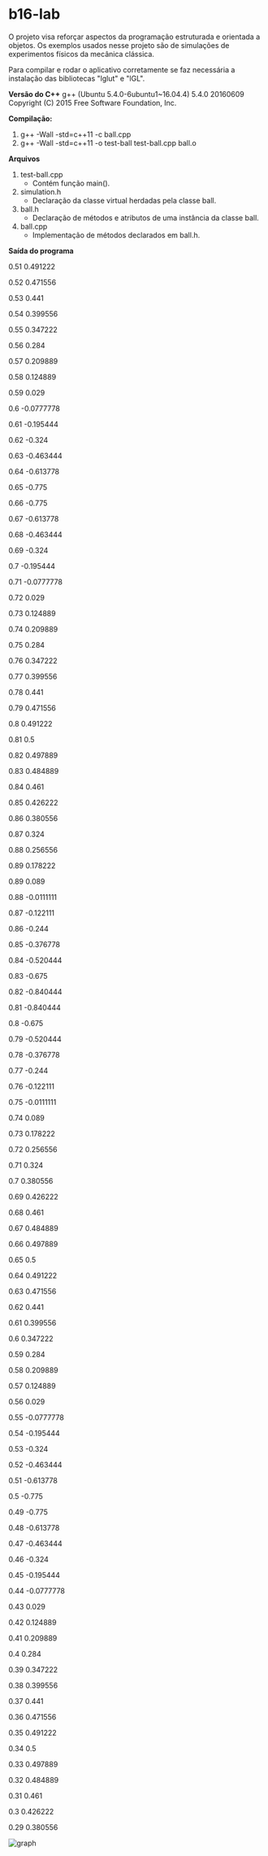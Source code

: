 # b16-lab

O projeto visa reforçar aspectos da programação estruturada e orientada a objetos. Os exemplos usados nesse projeto são de simulações de experimentos físicos da mecânica clássica.

Para compilar e rodar o aplicativo corretamente se faz necessária a instalação das bibliotecas "lglut" e "lGL".

**Versão do C++**
g++ (Ubuntu 5.4.0-6ubuntu1~16.04.4) 5.4.0 20160609
Copyright (C) 2015 Free Software Foundation, Inc.

**Compilação:**
1. g++ -Wall -std=c++11 -c ball.cpp
2. g++ -Wall -std=c++11 -o test-ball test-ball.cpp ball.o

**Arquivos**

1. test-ball.cpp
    * Contém função main().
2. simulation.h
    * Declaração da classe virtual herdadas pela classe ball.
3. ball.h
    * Declaração de métodos e atributos de uma instância da classe ball.
4. ball.cpp
    * Implementação de métodos declarados em ball.h.


**Saída do programa**

0.51 0.491222

0.52 0.471556

0.53 0.441

0.54 0.399556

0.55 0.347222

0.56 0.284

0.57 0.209889

0.58 0.124889

0.59 0.029

0.6 -0.0777778

0.61 -0.195444

0.62 -0.324

0.63 -0.463444

0.64 -0.613778

0.65 -0.775

0.66 -0.775

0.67 -0.613778

0.68 -0.463444

0.69 -0.324

0.7 -0.195444

0.71 -0.0777778

0.72 0.029

0.73 0.124889

0.74 0.209889

0.75 0.284

0.76 0.347222

0.77 0.399556

0.78 0.441

0.79 0.471556

0.8 0.491222

0.81 0.5

0.82 0.497889

0.83 0.484889

0.84 0.461

0.85 0.426222

0.86 0.380556

0.87 0.324

0.88 0.256556

0.89 0.178222

0.89 0.089

0.88 -0.0111111

0.87 -0.122111

0.86 -0.244

0.85 -0.376778

0.84 -0.520444

0.83 -0.675

0.82 -0.840444

0.81 -0.840444

0.8 -0.675

0.79 -0.520444

0.78 -0.376778

0.77 -0.244

0.76 -0.122111

0.75 -0.0111111

0.74 0.089

0.73 0.178222

0.72 0.256556

0.71 0.324

0.7 0.380556

0.69 0.426222

0.68 0.461

0.67 0.484889

0.66 0.497889

0.65 0.5

0.64 0.491222

0.63 0.471556

0.62 0.441

0.61 0.399556

0.6 0.347222

0.59 0.284

0.58 0.209889

0.57 0.124889

0.56 0.029

0.55 -0.0777778

0.54 -0.195444

0.53 -0.324

0.52 -0.463444

0.51 -0.613778

0.5 -0.775

0.49 -0.775

0.48 -0.613778

0.47 -0.463444

0.46 -0.324

0.45 -0.195444

0.44 -0.0777778

0.43 0.029

0.42 0.124889

0.41 0.209889

0.4 0.284

0.39 0.347222

0.38 0.399556

0.37 0.441

0.36 0.471556

0.35 0.491222

0.34 0.5

0.33 0.497889

0.32 0.484889

0.31 0.461

0.3 0.426222

0.29 0.380556

![graph](https://github.com/danilodelyima/b16-lab/blob/master/graphic.png "Ball Graphic")
